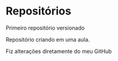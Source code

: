 # Repositórios
 Primeiro repositório versionado

 Repositório criando em uma aula.

Fiz alterações diretamente do meu GitHub
